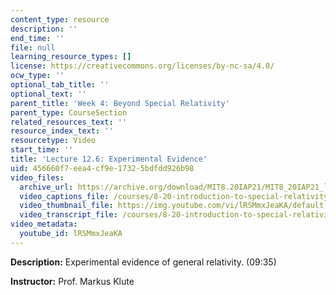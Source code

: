 ```yaml
---
content_type: resource
description: ''
end_time: ''
file: null
learning_resource_types: []
license: https://creativecommons.org/licenses/by-nc-sa/4.0/
ocw_type: ''
optional_tab_title: ''
optional_text: ''
parent_title: 'Week 4: Beyond Special Relativity'
parent_type: CourseSection
related_resources_text: ''
resource_index_text: ''
resourcetype: Video
start_time: ''
title: 'Lecture 12.6: Experimental Evidence'
uid: 456660f7-eea4-cf9e-1732-5bdfdd926b98
video_files:
  archive_url: https://archive.org/download/MIT8.20IAP21/MIT8_20IAP21_lec12-6_300k.mp4
  video_captions_file: /courses/8-20-introduction-to-special-relativity-january-iap-2021/9219a7d917255dd097fd6bd89b2e9cd3_lRSMmxJeaKA.vtt
  video_thumbnail_file: https://img.youtube.com/vi/lRSMmxJeaKA/default.jpg
  video_transcript_file: /courses/8-20-introduction-to-special-relativity-january-iap-2021/d6b12874c6039bf3f501a309073ef7b3_lRSMmxJeaKA.pdf
video_metadata:
  youtube_id: lRSMmxJeaKA
---
```


**Description:** Experimental evidence of general relativity. (09:35)

**Instructor:** Prof. Markus Klute

